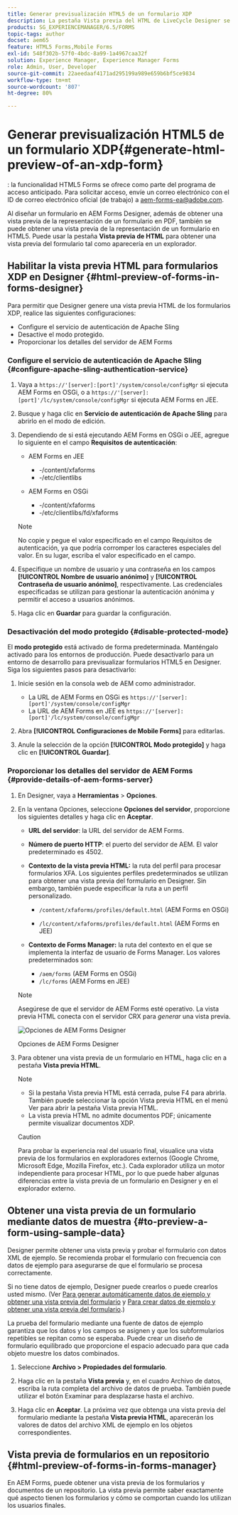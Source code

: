 ```yaml
---
title: Generar previsualización HTML5 de un formulario XDP
description: La pestaña Vista previa del HTML de LiveCycle Designer se puede utilizar para obtener una vista previa de los formularios tal y como aparecen en un explorador.
products: SG_EXPERIENCEMANAGER/6.5/FORMS
topic-tags: author
docset: aem65
feature: HTML5 Forms,Mobile Forms
exl-id: 548f302b-57f0-4bdc-8a99-1a4967caa32f
solution: Experience Manager, Experience Manager Forms
role: Admin, User, Developer
source-git-commit: 22aeedaaf4171ad295199a989e659b6bf5ce9834
workflow-type: tm+mt
source-wordcount: '807'
ht-degree: 80%

---
```


# Generar previsualización HTML5 de un formulario XDP{#generate-html-preview-of-an-xdp-form}

<span class="preview">: la funcionalidad HTML5 Forms se ofrece como parte del programa de acceso anticipado. Para solicitar acceso, envíe un correo electrónico con el ID de correo electrónico oficial (de trabajo) a aem-forms-ea@adobe.com.
</span>

Al diseñar un formulario en AEM Forms Designer, además de obtener una vista previa de la representación de un formulario en PDF, también se puede obtener una vista previa de la representación de un formulario en HTML5. Puede usar la pestaña **Vista previa de HTML** para obtener una vista previa del formulario tal como aparecería en un explorador.

## Habilitar la vista previa HTML para formularios XDP en Designer {#html-preview-of-forms-in-forms-designer}

Para permitir que Designer genere una vista previa HTML de los formularios XDP, realice las siguientes configuraciones:

* Configure el servicio de autenticación de Apache Sling
* Desactive el modo protegido.
* Proporcionar los detalles del servidor de AEM Forms

### Configure el servicio de autenticación de Apache Sling {#configure-apache-sling-authentication-service}

1. Vaya a `https://'[server]:[port]'/system/console/configMgr` si ejecuta AEM Forms en OSGi, o
   a `https://'[server]:[port]'/lc/system/console/configMgr` si ejecuta AEM Forms en JEE.
1. Busque y haga clic en **Servicio de autenticación de Apache Sling** para abrirlo en el modo de edición.

1. Dependiendo de si está ejecutando AEM Forms en OSGi o JEE, agregue lo siguiente en el campo **Requisitos de autenticación**:

   * AEM Forms en JEE

      * -/content/xfaforms
      * -/etc/clientlibs

   * AEM Forms en OSGi

      * -/content/xfaforms
      * -/etc/clientlibs/fd/xfaforms

   >[!NOTE]
   >
   >No copie y pegue el valor especificado en el campo Requisitos de autenticación, ya que podría corromper los caracteres especiales del valor. En su lugar, escriba el valor especificado en el campo.

1. Especifique un nombre de usuario y una contraseña en los campos **[!UICONTROL Nombre de usuario anónimo]** y **[!UICONTROL Contraseña de usuario anónimo]**, respectivamente. Las credenciales especificadas se utilizan para gestionar la autenticación anónima y permitir el acceso a usuarios anónimos.
1. Haga clic en **Guardar** para guardar la configuración.

### Desactivación del modo protegido {#disable-protected-mode}

El **modo protegido** está activado de forma predeterminada. Manténgalo activado para los entornos de producción. Puede desactivarlo para un entorno de desarrollo para previsualizar formularios HTML5 en Designer. Siga los siguientes pasos para desactivarlo:

1. Inicie sesión en la consola web de AEM como administrador.

   * La URL de AEM Forms en OSGi es `https://'[server]:[port]'/system/console/configMgr`
   * La URL de AEM Forms en JEE es `https://'[server]:[port]'/lc/system/console/configMgr`

1. Abra **[!UICONTROL Configuraciones de Mobile Forms]** para editarlas.
1. Anule la selección de la opción **[!UICONTROL Modo protegido]** y haga clic en **[!UICONTROL Guardar]**.

### Proporcionar los detalles del servidor de AEM Forms {#provide-details-of-aem-forms-server}

1. En Designer, vaya a **Herramientas** > **Opciones**.
1. En la ventana Opciones, seleccione **Opciones del servidor**, proporcione los siguientes detalles y haga clic en **Aceptar**.

   * **URL del servidor**: la URL del servidor de AEM Forms.

   * **Número de puerto HTTP**: el puerto del servidor de AEM. El valor predeterminado es 4502.
   * **Contexto de la vista previa HTML:** la ruta del perfil para procesar formularios XFA. Los siguientes perfiles predeterminados se utilizan para obtener una vista previa del formulario en Designer. Sin embargo, también puede especificar la ruta a un perfil personalizado.

      * `/content/xfaforms/profiles/default.html` (AEM Forms en OSGi)

      * `/lc/content/xfaforms/profiles/default.html` (AEM Forms en JEE)

   * **Contexto de Forms Manager:** la ruta del contexto en el que se implementa la interfaz de usuario de Forms Manager. Los valores predeterminados son:

      * `/aem/forms` (AEM Forms en OSGi)
      * `/lc/forms` (AEM Forms en JEE)

   >[!NOTE]
   >
   >Asegúrese de que el servidor de AEM Forms esté operativo. La vista previa HTML conecta con el servidor CRX para *generar* una vista previa.

   ![Opciones de AEM Forms Designer &#x200B;](assets/server_options.png)

   Opciones de AEM Forms Designer

1. Para obtener una vista previa de un formulario en HTML, haga clic en a pestaña **Vista previa HTML**.

   >[!NOTE]
   >
   >
   >
   >
   >    * Si la pestaña Vista previa HTML está cerrada, pulse F4 para abrirla. También puede seleccionar la opción Vista previa HTML en el menú Ver para abrir la pestaña Vista previa HTML.
   >    * La vista previa HTML no admite documentos PDF; únicamente permite visualizar documentos XDP.
   >
   >

   >[!CAUTION]
   >
   >Para probar la experiencia real del usuario final, visualice una vista previa de los formularios en exploradores externos (Google Chrome, Microsoft Edge, Mozilla Firefox, etc.). Cada explorador utiliza un motor independiente para procesar HTML, por lo que puede haber algunas diferencias entre la vista previa de un formulario en Designer y en el explorador externo.

## Obtener una vista previa de un formulario mediante datos de muestra {#to-preview-a-form-using-sample-data}

Designer permite obtener una vista previa y probar el formulario con datos XML de ejemplo. Se recomienda probar el formulario con frecuencia con datos de ejemplo para asegurarse de que el formulario se procesa correctamente.

Si no tiene datos de ejemplo, Designer puede crearlos o puede crearlos usted mismo. (Ver [Para generar automáticamente datos de ejemplo y obtener una vista previa del formulario](https://help.adobe.com/en_US/AEMForms/6.1/DesignerHelp/WS107c29ade9134a2c136ae6f212a1f379c94-8000.2.html#WS92d06802c76abadb-728f46ac129b395660c-7efe.2) y [Para crear datos de ejemplo y obtener una vista previa del formulario](https://help.adobe.com/en_US/AEMForms/6.1/DesignerHelp/WS107c29ade9134a2c136ae6f212a1f379c94-8000.2.html#WS92d06802c76abadb-728f46ac129b395660c-7eff.2).)

La prueba del formulario mediante una fuente de datos de ejemplo garantiza que los datos y los campos se asignen y que los subformularios repetibles se repitan como se esperaba. Puede crear un diseño de formulario equilibrado que proporcione el espacio adecuado para que cada objeto muestre los datos combinados.

1. Seleccione **Archivo > Propiedades del formulario**.

1. Haga clic en la pestaña **Vista previa** y, en el cuadro Archivo de datos, escriba la ruta completa del archivo de datos de prueba. También puede utilizar el botón Examinar para desplazarse hasta el archivo.

1. Haga clic en **Aceptar**. La próxima vez que obtenga una vista previa del formulario mediante la pestaña **Vista previa HTML**, aparecerán los valores de datos del archivo XML de ejemplo en los objetos correspondientes.

## Vista previa de formularios en un repositorio {#html-preview-of-forms-in-forms-manager}

En AEM Forms, puede obtener una vista previa de los formularios y documentos de un repositorio. La vista previa permite saber exactamente qué aspecto tienen los formularios y cómo se comportan cuando los utilizan los usuarios finales.
